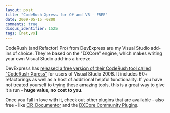 ```yaml
---
layout: post
title: "CodeRush Xpress for C# and VB - FREE"
date: 2009-05-15 -0800
comments: true
disqus_identifier: 1525
tags: [net,vs]
---
```

CodeRush (and Refactor! Pro) from DevExpress are my Visual Studio
add-ins of choice. They're based on the "DXCore" engine, which makes
writing your own Visual Studio add-ins a breeze.

DevExpress has [released a free version of their CodeRush tool called
"CodeRush Xpress"](http://devexpress.com/crx) for users of Visual Studio
2008. It includes 60+ refactorings as well as a host of additional
helpful functionality. If you have not treated yourself to trying these
amazing tools, this is a great way to give it a run - **huge value, no
cost to you**.

Once you fall in love with it, check out other plugins that are
available - also free - like
[CR_Documentor](http://cr-documentor.googlecode.com) and the [DXCore
Community Plugins](http://dxcorecommunityplugins.googlecode.com).

